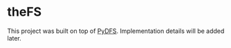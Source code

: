 # theFS

This project was built on top of [PyDFS](https://github.com/sanketplus/PyDFS). Implementation details will be added later.